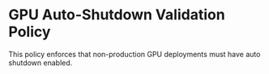 # GPU Auto-Shutdown Validation Policy

This policy enforces that non-production GPU deployments must have auto shutdown enabled.